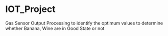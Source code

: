 # IOT_Project
Gas Sensor Output Processing to identify the optimum values to determine whether Banana, Wine are in Good State or not

